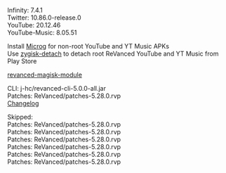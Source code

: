 Infinity: 7.4.1  
Twitter: 10.86.0-release.0  
YouTube: 20.12.46  
YouTube-Music: 8.05.51  

Install [Microg](https://github.com/ReVanced/GmsCore/releases) for non-root YouTube and YT Music APKs  
Use [zygisk-detach](https://github.com/j-hc/zygisk-detach) to detach root ReVanced YouTube and YT Music from Play Store  

[revanced-magisk-module](https://github.com/j-hc/revanced-magisk-module)
  
CLI: j-hc/revanced-cli-5.0.0-all.jar  
Patches: ReVanced/patches-5.28.0.rvp  
[Changelog](https://github.com/ReVanced/revanced-patches/releases/tag/v5.28.0)  

Skipped:  
Patches: ReVanced/patches-5.28.0.rvp  
Patches: ReVanced/patches-5.28.0.rvp  
Patches: ReVanced/patches-5.28.0.rvp  
Patches: ReVanced/patches-5.28.0.rvp  
Patches: ReVanced/patches-5.28.0.rvp  
Patches: ReVanced/patches-5.28.0.rvp              
